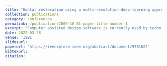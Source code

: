 ```yaml
---
title: "Dental restoration using a multi-resolution deep learning approach <br/><img src='/images/dental.png' width='600' height='400'>"
collection: publications
category: conferences
permalink: /publication/2009-10-01-paper-title-number-1
excerpt: "Computer assisted design software is currently used by technicians to design dental crowns. However, this process involves manual adjustments that are time consuming and lead to great variability in quality of the design since they depend on the technician’s experience. We developed a fully automatic approach that learns from natural teeth in dental scans using 3D conditional shape completion. Our work extends depth map-based approaches to generate crown shapes in 3D directly. Using a Generative Adversarial Network (GAN), our deep learning model is able to generate patient-specific point clouds of teeth starting from normalized incomplete point clouds. The model generates a crowns outer surface that looks realistic, with a mean Chamfer Distance (CD) of 0.55 millimiter when compared to real teeth."
date: 2022-03-28
venue: 'ISBI'
slidesurl: 
paperurl: 'https://ieeexplore.ieee.org/abstract/document/9761622'
bibtexurl: 
citation:
---
```

